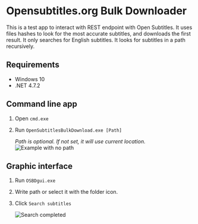 # Opensubtitles.org Bulk Downloader
This is a test app to interact with REST endpoint with Open Subtitles. It uses files hashes to look for the most accurate subtitles, and downloads the first result. It only searches for English subtitles. It looks for subtitles in a path recursively.

## Requirements
- Windows 10
- .NET 4.7.2

## Command line app
1. Open `cmd.exe`
2. Run `OpenSubtitlesBulkDownload.exe [Path]`

    _Path is optional. If not set, it will use current location._
    ![Example with no path](https://i.imgur.com/o3gFitN.png)

## Graphic interface
1. Run `OSBDgui.exe`
2. Write path or select it with the folder icon.
3. Click `Search subtitles`

    ![Search completed](https://i.imgur.com/l5ILv9u.png)
